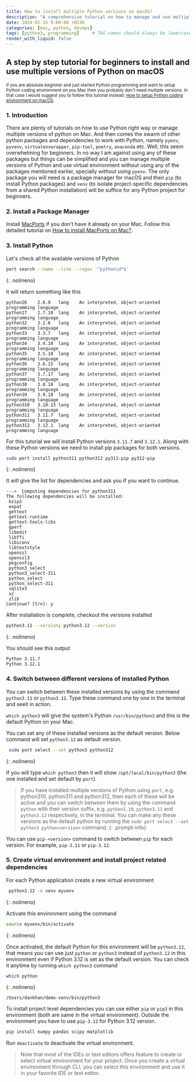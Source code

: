 ```yaml
---
title: How to install multiple Python versions on macOS?
description: "A comprehensive tutorial on how to manage and use multiple versions of Python on Mac"
date: 2024-01-16 9:00:00 +0530
categories: [mac, python, devops]
tags: [python3, programming]     # TAG names should always be lowercase
render_with_liquid: false
---
```


## A step by step tutorial for beginners to install and use multiple versions of Python on macOS

<sub>If you are absolute beginner and just started Python programming and want to setup Python coding environment on you Mac then you probably don't need multiple versions. In that case I would suggest you to follow this tutorial instead: [How to setup Python coding environment on macOS](https://www.haccks.com/posts/python-setup-on-mac/).</sub>

### 1. Introduction

There are plenty of tutorials on how to use Python right way or manage multiple versions of python on Mac. And then comes the swarm of other python packages and dependencies to work with Python, namely `pyenv`, `pyvenv`, `virtualenvwrapper`, `pip-tool`, `poetry`, `anaconda` etc. Well, this seem overwhelming for beginners. In no way I am against using any of these packages but things can be simplified and you can manage multiple versions of Python and use virtual environment without using any of the packages mentioned earlier, specially *without using `pyenv`*. The only package you will need is a package manager for macOS and then `pip` (to install Python packages) and `venv` (to isolate project-specific dependencies from a shared Python installation) will be suffice for any Python project for beginners.

### 2. Install a Package Manager

Install [MacPorts](https://www.macports.org/) if you don't have it already on your Mac. Follow this detailed tutorial on [How to install MacPorts on Mac?](https://www.haccks.com/posts/macports-install-and-usage/).

### 3. Install Python

Let's check all the available versions of Python

```bash
port search --name --line --regex '^python\d*$'
```
{: .nolineno}

it will return something like this

```
python26	2.6.9	lang	An interpreted, object-oriented programming language
python27	2.7.18	lang	An interpreted, object-oriented programming language
python32	3.2.6	lang	An interpreted, object-oriented programming language
python33	3.3.7	lang	An interpreted, object-oriented programming language
python34	3.4.10	lang	An interpreted, object-oriented programming language
python35	3.5.10	lang	An interpreted, object-oriented programming language
python36	3.6.15	lang	An interpreted, object-oriented programming language
python37	3.7.17	lang	An interpreted, object-oriented programming language
python38	3.8.18	lang	An interpreted, object-oriented programming language
python39	3.9.18	lang	An interpreted, object-oriented programming language
python310	3.10.13	lang	An interpreted, object-oriented programming language
python311	3.11.7	lang	An interpreted, object-oriented programming language
python312	3.12.1	lang	An interpreted, object-oriented programming language
```

For this tutorial we will install Python versions `3.11.7` and `3.12.1`. Along with these Python versions we need to install pip packages for both versions.  

```bash
sudo port install python311 python312 py311-pip py312-pip
```
{: .nolineno}

It will give the list for dependencies and ask you if you want to continue.

```
--->  Computing dependencies for python311
The following dependencies will be installed: 
 bzip2
 expat
 gettext
 gettext-runtime
 gettext-tools-libs
 gperf
 libedit
 libffi
 libiconv
 libtextstyle
 openssl
 openssl3
 pkgconfig
 python3_select
 python3_select-311
 python_select
 python_select-311
 sqlite3
 xz
 zlib
Continue? [Y/n]: y
```

After installation is complete, checkout the versions installed  

```bash
python3.11 --version; python3.12 --version 
```
{: .nolineno}

You should see this output  

```
Python 3.11.7
Python 3.12.1
```

### 4. Switch between different versions of installed Python

You can switch between these installed versions by using the command `python3.11` or `python3.12`. Type these command one by one in the terminal and seeit in action. 

`which python3` will give the system's Python `/usr/bin/python3` and this is the default Python on your Mac.  

You can set any of these installed versions as the default version. Below command will set `python3.12` as default version.  

```bash
 sudo port select --set python3 python312
```
{: .nolineno}

If you will type `which python3` then it will show `/opt/local/bin/python3` (the one installed and set default by `port`).


>If you have installed multiple versions of Python using `port`, e.g. python310, python311 and python312, then each of these will be active and you can switch between them by using the command `python` with their version suffix, e.g. `python3.10`, `python3.11` and `python3.12` respectively, in the terminal. You can make any these versions as the default python by running the `sudo port select --set python3 python<version>` command.
{: .prompt-info}

You can use `pip-<version>` command to switch between `pip` for each version. For example, `pip-3.11` or `pip-3.12`.

### 5. Create virtual environment and install project related dependencies

For each Python application create a new virtual environment  

```bash
 python3.12 -m venv myvenv
```
{: .nolineno}

Activate this environment using the command  

```bash
source myvenv/bin/activate
```
{: .nolineno}

Once activated, the default Python for this environment will be `python3.12`, that means you can use just `python` or `python3` instead of `python3.12` in this environment even if Python 3.12 is set as the default version. You can check it anytime by running `which python3` command

```bash
which python
```
{: .nolineno}

```
/Users/dankhan/demo-venv/bin/python3
```

To install project level dependencies you can use either `pip` or `pip3` in this environment (both are same in the virtual environment). Outside the environment you have to use `pip-3.12` for Python 3.12 version.

```bash
pip install numpy pandas scipy matplotlib
```

Run `deactivate` to deactivate the virtual environment. 

>Note that most of the IDEs or text editors offers feature to create or select virtual environment for your project. Once you create a virtual environment through CLI, you can select this environment and use it in your favorite IDE or text editor. 